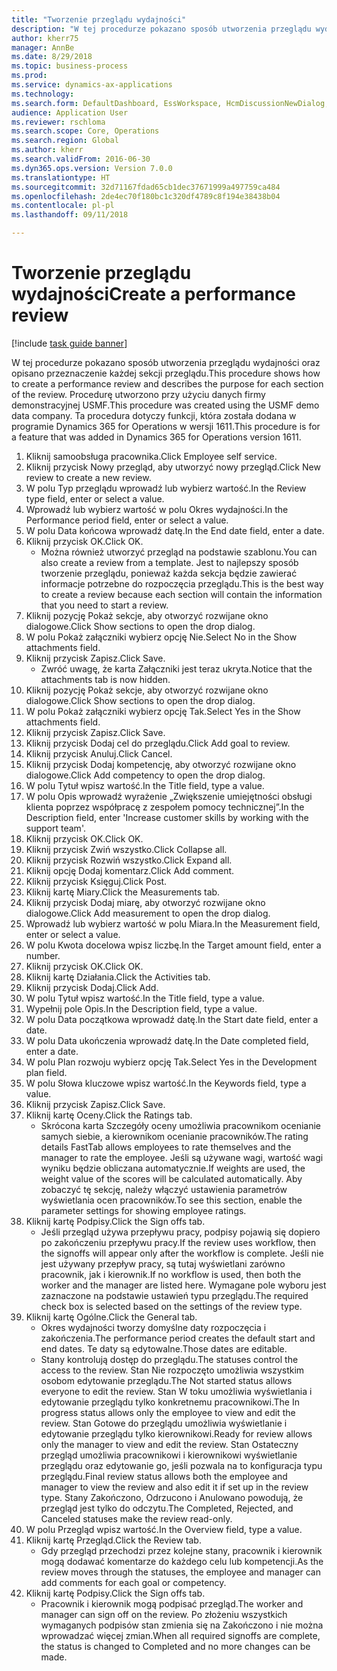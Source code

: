 ```yaml
--- 
title: "Tworzenie przeglądu wydajności"
description: "W tej procedurze pokazano sposób utworzenia przeglądu wydajności oraz opisano przeznaczenie każdej sekcji przeglądu."
author: kherr75
manager: AnnBe
ms.date: 8/29/2018
ms.topic: business-process
ms.prod: 
ms.service: dynamics-ax-applications
ms.technology: 
ms.search.form: DefaultDashboard, EssWorkspace, HcmDiscussionNewDialog, HcmDiscussion, HcmDiscussionChangeSettings, HcmDiscussionAddGoalDialog, HcmTopicCreate, HcmMeasurementDetailDialog, HcmPerfJournalAdd
audience: Application User
ms.reviewer: rschloma
ms.search.scope: Core, Operations
ms.search.region: Global
ms.author: kherr
ms.search.validFrom: 2016-06-30
ms.dyn365.ops.version: Version 7.0.0
ms.translationtype: HT
ms.sourcegitcommit: 32d71167fdad65cb1dec37671999a497759ca484
ms.openlocfilehash: 2de4ec70f180bc1c320df4789c8f194e38438b04
ms.contentlocale: pl-pl
ms.lasthandoff: 09/11/2018

---
```

# <a name="create-a-performance-review"></a><span data-ttu-id="c555c-103">Tworzenie przeglądu wydajności</span><span class="sxs-lookup"><span data-stu-id="c555c-103">Create a performance review</span></span>

[!include [task guide banner](../../includes/task-guide-banner.md)]

<span data-ttu-id="c555c-104">W tej procedurze pokazano sposób utworzenia przeglądu wydajności oraz opisano przeznaczenie każdej sekcji przeglądu.</span><span class="sxs-lookup"><span data-stu-id="c555c-104">This procedure shows how to create a performance review and describes the purpose for each section of the review.</span></span> <span data-ttu-id="c555c-105">Procedurę utworzono przy użyciu danych firmy demonstracyjnej USMF.</span><span class="sxs-lookup"><span data-stu-id="c555c-105">This procedure was created using the USMF demo data company.</span></span> <span data-ttu-id="c555c-106">Ta procedura dotyczy funkcji, która została dodana w programie Dynamics 365 for Operations w wersji 1611.</span><span class="sxs-lookup"><span data-stu-id="c555c-106">This procedure is for a feature that was added in Dynamics 365 for Operations version 1611.</span></span>

1. <span data-ttu-id="c555c-107">Kliknij samoobsługa pracownika.</span><span class="sxs-lookup"><span data-stu-id="c555c-107">Click Employee self service.</span></span>
2. <span data-ttu-id="c555c-108">Kliknij przycisk Nowy przegląd, aby utworzyć nowy przegląd.</span><span class="sxs-lookup"><span data-stu-id="c555c-108">Click New review to create a new review.</span></span>
3. <span data-ttu-id="c555c-109">W polu Typ przeglądu wprowadź lub wybierz wartość.</span><span class="sxs-lookup"><span data-stu-id="c555c-109">In the Review type field, enter or select a value.</span></span>
4. <span data-ttu-id="c555c-110">Wprowadź lub wybierz wartość w polu Okres wydajności.</span><span class="sxs-lookup"><span data-stu-id="c555c-110">In the Performance period field, enter or select a value.</span></span>
5. <span data-ttu-id="c555c-111">W polu Data końcowa wprowadź datę.</span><span class="sxs-lookup"><span data-stu-id="c555c-111">In the End date field, enter a date.</span></span>
6. <span data-ttu-id="c555c-112">Kliknij przycisk OK.</span><span class="sxs-lookup"><span data-stu-id="c555c-112">Click OK.</span></span>
    * <span data-ttu-id="c555c-113">Można również utworzyć przegląd na podstawie szablonu.</span><span class="sxs-lookup"><span data-stu-id="c555c-113">You can also create a review from a template.</span></span> <span data-ttu-id="c555c-114">Jest to najlepszy sposób tworzenie przeglądu, ponieważ każda sekcja będzie zawierać informacje potrzebne do rozpoczęcia przeglądu.</span><span class="sxs-lookup"><span data-stu-id="c555c-114">This is the best way to create a review because each section will contain the information that you need to start a review.</span></span>  
7. <span data-ttu-id="c555c-115">Kliknij pozycję Pokaż sekcje, aby otworzyć rozwijane okno dialogowe.</span><span class="sxs-lookup"><span data-stu-id="c555c-115">Click Show sections to open the drop dialog.</span></span>
8. <span data-ttu-id="c555c-116">W polu Pokaż załączniki wybierz opcję Nie.</span><span class="sxs-lookup"><span data-stu-id="c555c-116">Select No in the Show attachments field.</span></span>
9. <span data-ttu-id="c555c-117">Kliknij przycisk Zapisz.</span><span class="sxs-lookup"><span data-stu-id="c555c-117">Click Save.</span></span>
    * <span data-ttu-id="c555c-118">Zwróć uwagę, że karta Załączniki jest teraz ukryta.</span><span class="sxs-lookup"><span data-stu-id="c555c-118">Notice that the attachments tab is now hidden.</span></span>  
10. <span data-ttu-id="c555c-119">Kliknij pozycję Pokaż sekcje, aby otworzyć rozwijane okno dialogowe.</span><span class="sxs-lookup"><span data-stu-id="c555c-119">Click Show sections to open the drop dialog.</span></span>
11. <span data-ttu-id="c555c-120">W polu Pokaż załączniki wybierz opcję Tak.</span><span class="sxs-lookup"><span data-stu-id="c555c-120">Select Yes in the Show attachments field.</span></span>
12. <span data-ttu-id="c555c-121">Kliknij przycisk Zapisz.</span><span class="sxs-lookup"><span data-stu-id="c555c-121">Click Save.</span></span>
13. <span data-ttu-id="c555c-122">Kliknij przycisk Dodaj cel do przeglądu.</span><span class="sxs-lookup"><span data-stu-id="c555c-122">Click Add goal to review.</span></span>
14. <span data-ttu-id="c555c-123">Kliknij przycisk Anuluj.</span><span class="sxs-lookup"><span data-stu-id="c555c-123">Click Cancel.</span></span>
15. <span data-ttu-id="c555c-124">Kliknij przycisk Dodaj kompetencję, aby otworzyć rozwijane okno dialogowe.</span><span class="sxs-lookup"><span data-stu-id="c555c-124">Click Add competency to open the drop dialog.</span></span>
16. <span data-ttu-id="c555c-125">W polu Tytuł wpisz wartość.</span><span class="sxs-lookup"><span data-stu-id="c555c-125">In the Title field, type a value.</span></span>
17. <span data-ttu-id="c555c-126">W polu Opis wprowadź wyrażenie „Zwiększenie umiejętności obsługi klienta poprzez współpracę z zespołem pomocy technicznej”.</span><span class="sxs-lookup"><span data-stu-id="c555c-126">In the Description field, enter 'Increase customer skills by working with the support team'.</span></span>
18. <span data-ttu-id="c555c-127">Kliknij przycisk OK.</span><span class="sxs-lookup"><span data-stu-id="c555c-127">Click OK.</span></span>
19. <span data-ttu-id="c555c-128">Kliknij przycisk Zwiń wszystko.</span><span class="sxs-lookup"><span data-stu-id="c555c-128">Click Collapse all.</span></span>
20. <span data-ttu-id="c555c-129">Kliknij przycisk Rozwiń wszystko.</span><span class="sxs-lookup"><span data-stu-id="c555c-129">Click Expand all.</span></span>
21. <span data-ttu-id="c555c-130">Kliknij opcję Dodaj komentarz.</span><span class="sxs-lookup"><span data-stu-id="c555c-130">Click Add comment.</span></span>
22. <span data-ttu-id="c555c-131">Kliknij przycisk Księguj.</span><span class="sxs-lookup"><span data-stu-id="c555c-131">Click Post.</span></span>
23. <span data-ttu-id="c555c-132">Kliknij kartę Miary.</span><span class="sxs-lookup"><span data-stu-id="c555c-132">Click the Measurements tab.</span></span>
24. <span data-ttu-id="c555c-133">Kliknij przycisk Dodaj miarę, aby otworzyć rozwijane okno dialogowe.</span><span class="sxs-lookup"><span data-stu-id="c555c-133">Click Add measurement to open the drop dialog.</span></span>
25. <span data-ttu-id="c555c-134">Wprowadź lub wybierz wartość w polu Miara.</span><span class="sxs-lookup"><span data-stu-id="c555c-134">In the Measurement field, enter or select a value.</span></span>
26. <span data-ttu-id="c555c-135">W polu Kwota docelowa wpisz liczbę.</span><span class="sxs-lookup"><span data-stu-id="c555c-135">In the Target amount field, enter a number.</span></span>
27. <span data-ttu-id="c555c-136">Kliknij przycisk OK.</span><span class="sxs-lookup"><span data-stu-id="c555c-136">Click OK.</span></span>
28. <span data-ttu-id="c555c-137">Kliknij kartę Działania.</span><span class="sxs-lookup"><span data-stu-id="c555c-137">Click the Activities tab.</span></span>
29. <span data-ttu-id="c555c-138">Kliknij przycisk Dodaj.</span><span class="sxs-lookup"><span data-stu-id="c555c-138">Click Add.</span></span>
30. <span data-ttu-id="c555c-139">W polu Tytuł wpisz wartość.</span><span class="sxs-lookup"><span data-stu-id="c555c-139">In the Title field, type a value.</span></span>
31. <span data-ttu-id="c555c-140">Wypełnij pole Opis.</span><span class="sxs-lookup"><span data-stu-id="c555c-140">In the Description field, type a value.</span></span>
32. <span data-ttu-id="c555c-141">W polu Data początkowa wprowadź datę.</span><span class="sxs-lookup"><span data-stu-id="c555c-141">In the Start date field, enter a date.</span></span>
33. <span data-ttu-id="c555c-142">W polu Data ukończenia wprowadź datę.</span><span class="sxs-lookup"><span data-stu-id="c555c-142">In the Date completed field, enter a date.</span></span>
34. <span data-ttu-id="c555c-143">W polu Plan rozwoju wybierz opcję Tak.</span><span class="sxs-lookup"><span data-stu-id="c555c-143">Select Yes in the Development plan field.</span></span>
35. <span data-ttu-id="c555c-144">W polu Słowa kluczowe wpisz wartość.</span><span class="sxs-lookup"><span data-stu-id="c555c-144">In the Keywords field, type a value.</span></span>
36. <span data-ttu-id="c555c-145">Kliknij przycisk Zapisz.</span><span class="sxs-lookup"><span data-stu-id="c555c-145">Click Save.</span></span>
37. <span data-ttu-id="c555c-146">Kliknij kartę Oceny.</span><span class="sxs-lookup"><span data-stu-id="c555c-146">Click the Ratings tab.</span></span>
    * <span data-ttu-id="c555c-147">Skrócona karta Szczegóły oceny umożliwia pracownikom ocenianie samych siebie, a kierownikom ocenianie pracowników.</span><span class="sxs-lookup"><span data-stu-id="c555c-147">The rating details FastTab allows employees to rate themselves and the manager to rate the employee.</span></span> <span data-ttu-id="c555c-148">Jeśli są używane wagi, wartość wagi wyniku będzie obliczana automatycznie.</span><span class="sxs-lookup"><span data-stu-id="c555c-148">If weights are used, the weight value of the scores will be calculated automatically.</span></span>    <span data-ttu-id="c555c-149">Aby zobaczyć tę sekcję, należy włączyć ustawienia parametrów wyświetlania ocen pracowników.</span><span class="sxs-lookup"><span data-stu-id="c555c-149">To see this section, enable the parameter settings for showing employee ratings.</span></span>  
38. <span data-ttu-id="c555c-150">Kliknij kartę Podpisy.</span><span class="sxs-lookup"><span data-stu-id="c555c-150">Click the Sign offs tab.</span></span>
    * <span data-ttu-id="c555c-151">Jeśli przegląd używa przepływu pracy, podpisy pojawią się dopiero po zakończeniu przepływu pracy.</span><span class="sxs-lookup"><span data-stu-id="c555c-151">If the review uses workflow, then the signoffs will appear only after the workflow is complete.</span></span> <span data-ttu-id="c555c-152">Jeśli nie jest używany przepływ pracy, są tutaj wyświetlani zarówno pracownik, jak i kierownik.</span><span class="sxs-lookup"><span data-stu-id="c555c-152">If no workflow is used, then both the worker and the manager are listed here.</span></span> <span data-ttu-id="c555c-153">Wymagane pole wyboru jest zaznaczone na podstawie ustawień typu przeglądu.</span><span class="sxs-lookup"><span data-stu-id="c555c-153">The required check box is selected based on the settings of the review type.</span></span>  
39. <span data-ttu-id="c555c-154">Kliknij kartę Ogólne.</span><span class="sxs-lookup"><span data-stu-id="c555c-154">Click the General tab.</span></span>
    * <span data-ttu-id="c555c-155">Okres wydajności tworzy domyślne daty rozpoczęcia i zakończenia.</span><span class="sxs-lookup"><span data-stu-id="c555c-155">The performance period creates the default start and end dates.</span></span> <span data-ttu-id="c555c-156">Te daty są edytowalne.</span><span class="sxs-lookup"><span data-stu-id="c555c-156">Those dates are editable.</span></span>  
    * <span data-ttu-id="c555c-157">Stany kontrolują dostęp do przeglądu.</span><span class="sxs-lookup"><span data-stu-id="c555c-157">The statuses control the access to the review.</span></span> <span data-ttu-id="c555c-158">Stan Nie rozpoczęto umożliwia wszystkim osobom edytowanie przeglądu.</span><span class="sxs-lookup"><span data-stu-id="c555c-158">The Not started status allows everyone to edit the review.</span></span> <span data-ttu-id="c555c-159">Stan W toku umożliwia wyświetlania i edytowanie przeglądu tylko konkretnemu pracownikowi.</span><span class="sxs-lookup"><span data-stu-id="c555c-159">The In progress status allows only the employee to view and edit the review.</span></span> <span data-ttu-id="c555c-160">Stan Gotowe do przeglądu umożliwia wyświetlanie i edytowanie przeglądu tylko kierownikowi.</span><span class="sxs-lookup"><span data-stu-id="c555c-160">Ready for review allows only the manager to view and edit the review.</span></span> <span data-ttu-id="c555c-161">Stan Ostateczny przegląd umożliwia pracownikowi i kierownikowi wyświetlanie przeglądu oraz edytowanie go, jeśli pozwala na to konfiguracja typu przeglądu.</span><span class="sxs-lookup"><span data-stu-id="c555c-161">Final review status allows both the employee and manager to view the review and also edit it if set up in the review type.</span></span> <span data-ttu-id="c555c-162">Stany Zakończono, Odrzucono i Anulowano powodują, że przegląd jest tylko do odczytu.</span><span class="sxs-lookup"><span data-stu-id="c555c-162">The Completed, Rejected, and Canceled statuses make the review read-only.</span></span>  
40. <span data-ttu-id="c555c-163">W polu Przegląd wpisz wartość.</span><span class="sxs-lookup"><span data-stu-id="c555c-163">In the Overview field, type a value.</span></span>
41. <span data-ttu-id="c555c-164">Kliknij kartę Przegląd.</span><span class="sxs-lookup"><span data-stu-id="c555c-164">Click the Review tab.</span></span>
    * <span data-ttu-id="c555c-165">Gdy przegląd przechodzi przez kolejne stany, pracownik i kierownik mogą dodawać komentarze do każdego celu lub kompetencji.</span><span class="sxs-lookup"><span data-stu-id="c555c-165">As the review moves through the statuses, the employee and manager can add comments for each goal or competency.</span></span>  
42. <span data-ttu-id="c555c-166">Kliknij kartę Podpisy.</span><span class="sxs-lookup"><span data-stu-id="c555c-166">Click the Sign offs tab.</span></span>
    * <span data-ttu-id="c555c-167">Pracownik i kierownik mogą podpisać przegląd.</span><span class="sxs-lookup"><span data-stu-id="c555c-167">The worker and manager can sign off on the review.</span></span> <span data-ttu-id="c555c-168">Po złożeniu wszystkich wymaganych podpisów stan zmienia się na Zakończono i nie można wprowadzać więcej zmian.</span><span class="sxs-lookup"><span data-stu-id="c555c-168">When all required signoffs are complete, the status is changed to Completed and no more changes can be made.</span></span>  


